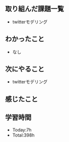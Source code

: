 ## 取り組んだ課題一覧
- twitterモデリング
## わかったこと
- なし
## 次にやること
- twitterモデリング
## 感じたこと

  
## 学習時間
- Today:7h
- Total:398h

